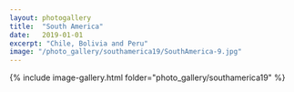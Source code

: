 ```yaml
---
layout: photogallery
title:  "South America"
date:   2019-01-01
excerpt: "Chile, Bolivia and Peru"
image: "/photo_gallery/southamerica19/SouthAmerica-9.jpg"
---
```

<!-- ## Berlin Over The Years -->
{% include image-gallery.html folder="photo_gallery/southamerica19" %}
